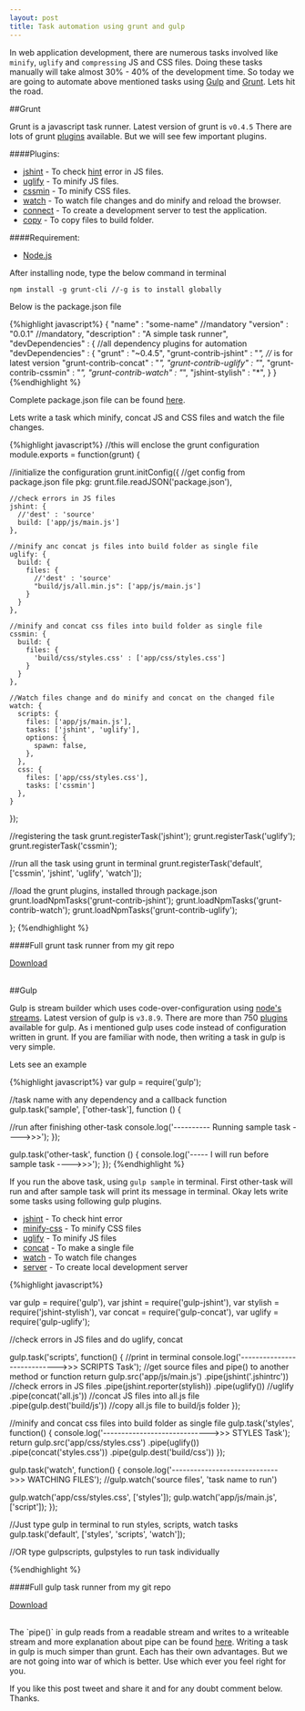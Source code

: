 ```yaml
---
layout: post
title: Task automation using grunt and gulp
---
```


In web application development, there are numerous tasks involved like `minify`, `uglify` and `compressing` JS and CSS files. Doing these tasks manually will take almost 30% - 40% of the development time. So today we are going to automate above mentioned tasks using <a href="http://gulpjs.com/" class="link" target="_blank">Gulp</a> and <a href="http://gruntjs.com/" class="link" target="_blank">Grunt</a>. Lets hit the road.

##Grunt

Grunt is a javascript task runner. Latest version of grunt is `v0.4.5` There are lots of grunt <a href="http://gruntjs.com/plugins" class="link" target="_blank">plugins</a> available. But we will see few important plugins.

<!--more-->

####Plugins:

<ul>
  <li class="numeric"><a href="https://github.com/gruntjs/grunt-contrib-jshint" class="link" target="_blank">jshint</a> - To check <a href="http://www.jshint.com/docs/" class="link" target="_blank">hint</a> error in JS files.</li>
  <li class="numeric"><a href="https://github.com/gruntjs/grunt-contrib-uglify" class="link" target="_blank">uglify</a> - To minify JS files.</li>
  <li class="numeric"><a href="" class="link" target="_blank">cssmin</a> - To minify CSS files.</li>
  <li class="numeric"><a href="https://github.com/gruntjs/grunt-contrib-watch" class="link" target="_blank">watch</a> - To watch file changes and do minify and reload the browser.</li>
  <li class="numeric"><a href="https://github.com/gruntjs/grunt-contrib-connect" class="link" target="_blank">connect</a> - To create a development server to test the application.</li>
  <li class="numeric"><a href="https://github.com/gruntjs/grunt-contrib-copy" class="link" target="_blank">copy</a> - To copy files to build folder.</li>
</ul>

####Requirement:
<ul>
  <li><a href="http://nodejs.org/" class="link" target="_blank">Node.js</a></li>
</ul>
After installing node, type the below command in terminal

    npm install -g grunt-cli //-g is to install globally

Below is the package.json file

{%highlight javascript%}
{
 "name" : "some-name" //mandatory
 "version" : "0.0.1" //mandatory,
 "description" : "A simple task runner",
 "devDependencies" : { //all dependency plugins for automation
    "devDependencies" : {
    "grunt" : "~0.4.5",
    "grunt-contrib-jshint" : "*", //* is for latest version
    "grunt-contrib-concat" : "*",
    "grunt-contrib-uglify" : "*",
    "grunt-contrib-cssmin" : "*",
    "grunt-contrib-watch" : "*",
    "jshint-stylish" : "*",
 }
}
{%endhighlight %}

Complete package.json file can be found <a href="https://github.com/gokulkrishh/Grunt-Task-Runner/blob/master/package.json" class="link" target="_blank">here</a>.

Lets write a task which minify, concat JS and CSS files and watch the file changes.

{%highlight javascript%}
//this will enclose the grunt configuration
module.exports = function(grunt) {

//initialize the configuration
grunt.initConfig({
    //get config from package.json file
    pkg: grunt.file.readJSON('package.json'),

    //check errors in JS files
    jshint: {
      //'dest' : 'source'
      build: ['app/js/main.js']
    },

    //minify anc concat js files into build folder as single file
    uglify: {
      build: {
        files: {
          //'dest' : 'source'
          "build/js/all.min.js": ['app/js/main.js']
        }
      }
    },

    //minify and concat css files into build folder as single file
    cssmin: {
      build: {
        files: {
          'build/css/styles.css' : ['app/css/styles.css']
        }
      }
    },

    //Watch files change and do minify and concat on the changed file
    watch: {
      scripts: {
        files: ['app/js/main.js'],
        tasks: ['jshint', 'uglify'],
        options: {
          spawn: false,
        },
      },
      css: {
        files: ['app/css/styles.css'],
        tasks: ['cssmin']
      },
    }
});

//registering the task
grunt.registerTask('jshint');
grunt.registerTask('uglify');
grunt.registerTask('cssmin');

//run all the task using grunt in terminal
grunt.registerTask('default', ['cssmin', 'jshint', 'uglify', 'watch']);

//load the grunt plugins, installed through package.json
grunt.loadNpmTasks('grunt-contrib-jshint');
grunt.loadNpmTasks('grunt-contrib-watch');
grunt.loadNpmTasks('grunt-contrib-uglify');

};
{%endhighlight %}

<!-- Download the full <a href="" class="link" target="_blank">grunt task runner</a>. -->

####Full grunt task runner from my git repo

<a href="https://github.com/gokulkrishh/Grunt-Task-Runner" target="_blank"><paper-button raised="" class="non-colored" role="button" tabindex="0" style="overflow: visible;">Download</paper-button></a>

<br>
##Gulp

Gulp is stream builder which uses code-over-configuration using <a href="http://nodejs.org/api/stream.html#stream_readable_pipe_destination_options" class="link" target="_blank">node's streams</a>. Latest version of gulp is `v3.8.9`. There are more than 750 <a href="http://gulpjs.com/plugins" class="link" target="_blank">plugins</a> available for gulp. As i mentioned gulp uses code instead of configuration written in grunt. If you are familiar with node, then writing a task in gulp is very simple.

Lets see an example


{%highlight javascript%}
var gulp = require('gulp');

//task name with any dependency and a callback function
gulp.task('sample', ['other-task'], function () {

  //run after finishing other-task
  console.log('---------- Running sample task ---->>>');
});

gulp.task('other-task', function () {
  console.log('----- I will run before sample task ---->>>');
});
{%endhighlight %}

If you run the above task, using `gulp sample` in terminal. First other-task will run and after sample task will print its message in terminal. Okay lets write some tasks using following gulp plugins.

<ul>
  <li class="numeric"><a href="https://www.npmjs.org/package/gulp-jshint" class="link" target="_blank">jshint</a> - To check hint error</li>
  <li class="numeric"><a href="https://www.npmjs.org/package/gulp-minify-css" class="link" target="_blank">minify-css</a> - To minify CSS files</li>
  <li class="numeric"><a href="https://www.npmjs.org/package/gulp-uglify" class="link" target="_blank">uglify</a> - To minify JS files</li>
  <li class="numeric"><a href="https://www.npmjs.org/package/gulp-concat" class="link" target="_blank">concat</a> - To make a single file</li>
  <li class="numeric"><a href="https://www.npmjs.org/package/gulp-watch" class="link" target="_blank">watch</a> - To watch file changes</li>
  <li class="numeric"><a href="https://www.npmjs.org/package/gulp-webserver" class="link" target="_blank">server</a> - To create local development server</li>
</ul>

{%highlight javascript%}

var gulp = require('gulp'),
var jshint = require('gulp-jshint'),
var stylish = require('jshint-stylish'),
var concat = require('gulp-concat'),
var uglify = require('gulp-uglify');


//check errors in JS files and do uglify, concat

gulp.task('scripts', function() {
  //print in terminal
  console.log('---------------------------->>> SCRIPTS Task');
  //get source files and pipe() to another method or function
  return gulp.src('app/js/main.js')
  .pipe(jshint('.jshintrc')) //check errors in JS files
  .pipe(jshint.reporter(stylish))
  .pipe(uglify()) //uglify
  .pipe(concat('all.js')) //concat JS files into all.js file
  .pipe(gulp.dest('build/js')) //copy all.js file to build/js folder
});

//minify and concat css files into build folder as single file
gulp.task('styles', function() {
  console.log('----------------------------->>> STYLES Task');
  return gulp.src('app/css/styles.css')
  .pipe(uglify())
  .pipe(concat('styles.css'))
  .pipe(gulp.dest('build/css'))
});

gulp.task('watch', function() {
  console.log('----------------------------->>> WATCHING FILES');
  //gulp.watch('source files', 'task name to run')

  gulp.watch('app/css/styles.css', ['styles']);
  gulp.watch('app/js/main.js', ['script']);
});

//Just type gulp in terminal to run styles, scripts, watch tasks
gulp.task('default', ['styles', 'scripts', 'watch']);

//OR type gulp<space>scripts, gulp<space>styles to run task individually

{%endhighlight %}

<!-- Download full <a href="" class="link" target="_blank">gulp task runner</a>. -->

####Full gulp task runner from my git repo

<a href="https://github.com/gokulkrishh/task-runner" target="_blank"><paper-button raised="" class="non-colored" role="button" tabindex="0" style="overflow: visible;">Download</paper-button></a>

<br>
The `pipe()` in gulp reads from a readable stream and writes to a writeable stream and more explanation about pipe can be found <a href="http://nodejs.org/api/stream.html#stream_readable_pipe_destination_options" class="link" target="_blank">here</a>. Writing a task in gulp is much simper than grunt. Each has their own advantages. But we are not going into war of which is better. Use which ever you feel right for you.

If you like this post tweet and share it and for any doubt comment below. Thanks.